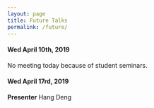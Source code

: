 ```yaml
---
layout: page
title: Future Talks
permalink: /future/
---
```


#### Wed April 10th, 2019
No meeting today because of student seminars.

#### Wed April 17rd, 2019
**Presenter** Hang Deng

